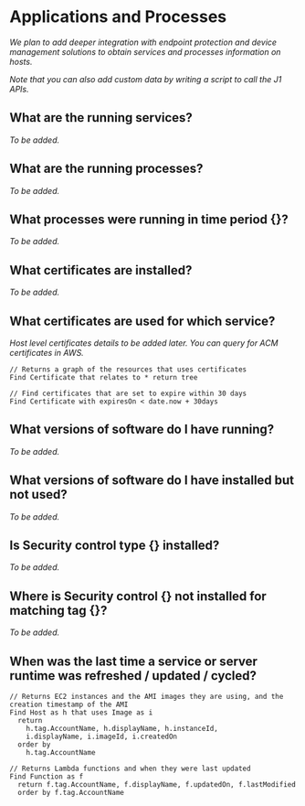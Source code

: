 # Applications and Processes

_We plan to add deeper integration with endpoint protection and device management
solutions to obtain services and processes information on hosts._

_Note that you can also add custom data by writing a script to call the J1 APIs._

## What are the running services?

_To be added._

## What are the running processes?

_To be added._

## What processes were running in time period {}?

_To be added._

## What certificates are installed?

_To be added._

## What certificates are used for which service?

_Host level certificates details to be added later. You can query for ACM
certificates in AWS._

```j1ql
// Returns a graph of the resources that uses certificates
Find Certificate that relates to * return tree

// Find certificates that are set to expire within 30 days
Find Certificate with expiresOn < date.now + 30days
```

## What versions of software do I have running?

_To be added._

## What versions of software do I have installed but not used?

_To be added._

## Is Security control type {} installed?

_To be added._

## Where is Security control {} not installed for matching tag {}?

_To be added._

## When was the last time a service or server runtime was refreshed / updated / cycled?

```j1ql
// Returns EC2 instances and the AMI images they are using, and the creation timestamp of the AMI
Find Host as h that uses Image as i
  return
    h.tag.AccountName, h.displayName, h.instanceId,
    i.displayName, i.imageId, i.createdOn
  order by
    h.tag.AccountName

// Returns Lambda functions and when they were last updated
Find Function as f
  return f.tag.AccountName, f.displayName, f.updatedOn, f.lastModified
  order by f.tag.AccountName
```

